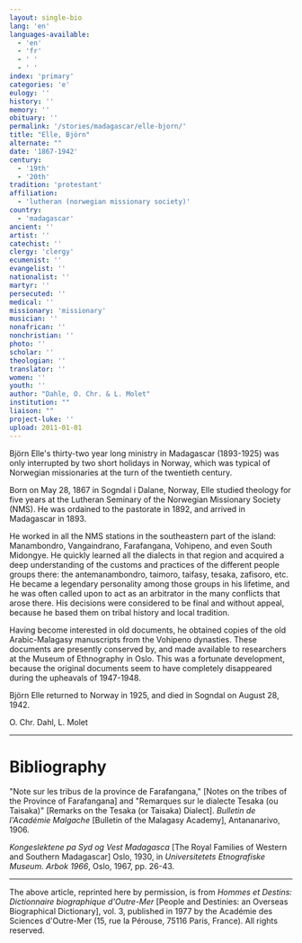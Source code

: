 ```yaml
---
layout: single-bio
lang: 'en'
languages-available:
  - 'en'
  - 'fr'
  - ' '
  - ' '
index: 'primary'
categories: 'e'
eulogy: ''
history: ''
memory: ''
obituary: ''
permalink: '/stories/madagascar/elle-bjorn/'
title: "Elle, Björn"
alternate: ""
date: '1867-1942'
century:
  - '19th'
  - '20th'
tradition: 'protestant'
affiliation:
  - 'lutheran (norwegian missionary society)'
country:
  - 'madagascar'
ancient: ''
artist: ''
catechist: ''
clergy: 'clergy'
ecumenist: ''
evangelist: ''
nationalist: ''
martyr: ''
persecuted: ''
medical: ''
missionary: 'missionary'
musician: ''
nonafrican: ''
nonchristian: ''
photo: ''
scholar: ''
theologian: ''
translator: ''
women: ''
youth: ''
author: "Dahle, O. Chr. & L. Molet"
institution: ""
liaison: ""
project-luke: ''
upload: 2011-01-01
---
```




Björn Elle's thirty-two year long ministry in Madagascar (1893-1925) was only interrupted by two short holidays in Norway, which was typical of Norwegian missionaries at the turn of the twentieth century.

Born on May 28, 1867 in Sogndal i Dalane, Norway, Elle studied theology for five years at the Lutheran Seminary of the Norwegian Missionary Society (NMS). He was ordained to the pastorate in 1892, and arrived in Madagascar in 1893.

He worked in all the NMS stations in the southeastern part of the island: Manambondro, Vangaindrano, Farafangana, Vohipeno, and even South Midongye. He quickly learned all the dialects in that region and acquired a deep understanding of the customs and practices of the different people groups there: the antemanambondro, taimoro, taifasy, tesaka, zafisoro, etc. He became a legendary personality among those groups in his lifetime, and he was often called upon to act as an arbitrator in the many conflicts that arose there. His decisions were considered to be final and without appeal, because he based them on tribal history and local tradition.

Having become interested in old documents, he obtained copies of the old Arabic-Malagasy manuscripts from the Vohipeno dynasties. These documents are presently conserved by, and made available to researchers at the Museum of Ethnography in Oslo. This was a fortunate development, because the original documents seem to have completely disappeared during the upheavals of 1947-1948.

Björn Elle returned to Norway in 1925, and died in Sogndal on August 28, 1942.

O. Chr. Dahl, L. Molet

---

# Bibliography

"Note sur les tribus de la province de Farafangana," [Notes on the tribes of the Province of Farafangana] and "Remarques sur le dialecte Tesaka (ou Taisaka)" [Remarks on the Tesaka (or Taisaka) Dialect]. *Bulletin de l'Académie Malgache* [Bulletin of the Malagasy Academy], Antananarivo, 1906.

*Kongeslektene pa Syd og Vest Madagasca* [The Royal Families of Western and Southern Madagascar] Oslo, 1930, in *Universitetets Etnografiske Museum. Arbok 1966*, Oslo, 1967, pp. 26-43.

---

The above article, reprinted here by permission, is from *Hommes et Destins: Dictionnaire biographique d'Outre-Mer* [People and Destinies: an Overseas Biographical Dictionary], vol. 3, published in 1977 by the Académie des Sciences d'Outre-Mer (15, rue la Pérouse, 75116 Paris, France). All rights reserved.
